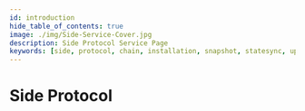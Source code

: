 ```yaml
---
id: introduction
hide_table_of_contents: true
image: ./img/Side-Service-Cover.jpg
description: Side Protocol Service Page
keywords: [side, protocol, chain, installation, snapshot, statesync, update]
---
```

# Side Protocol
